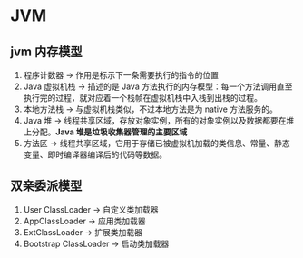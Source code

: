 # JVM

## jvm 内存模型

1. 程序计数器 -> 作用是标示下一条需要执行的指令的位置
2. Java 虚拟机栈 -> 描述的是 Java 方法执行的内存模型：每一个方法调用直至执行完的过程，就对应着一个栈帧在虚拟机栈中入栈到出栈的过程。
3. 本地方法栈 -> 与虚拟机栈类似，不过本地方法是为 native 方法服务的。
4. Java 堆 -> 线程共享区域，存放对象实例，所有的对象实例以及数据都要在堆上分配。**Java 堆是垃圾收集器管理的主要区域**
5. 方法区 -> 线程共享区域，它用于存储已被虚拟机加载的类信息、常量、静态变量、即时编译器编译后的代码等数据。

## 双亲委派模型

1. User ClassLoader -> 自定义类加载器
2. AppClassLoader -> 应用类加载器
3. ExtClassLoader -> 扩展类加载器
4. Bootstrap ClassLoader -> 启动类加载器









<comment-comment/>